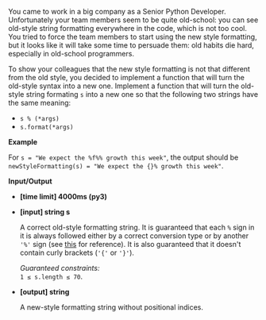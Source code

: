 <div class="markdown"><p>You came to work in a big company as a Senior Python Developer. Unfortunately your team members seem to be quite old-school: you can see old-style string formatting everywhere in the code, which is not too cool. You tried to force the team members to start using the new style formatting, but it looks like it will take some time to persuade them: old habits die hard, especially in old-school programmers.</p>
<p>To show your colleagues that the new style formatting is not that different from the old style, you decided to implement a function that will turn the old-style syntax into a new one. Implement a function that will turn the old-style string formating <code>s</code> into a new one so that the following two strings have the same meaning:</p>
<ul>
<li><code>s % (*args)</code></li>
<li><code>s.format(*args)</code></li>
</ul>
<p><strong>Example</strong></p>
<p>For <code>s = "We expect the %f%% growth this week"</code>, the output should be<br>
<code>newStyleFormatting(s) = "We expect the {}% growth this week"</code>.</p>
<p><strong>Input/Output</strong></p>
<ul>
<li><strong>[time limit] 4000ms (py3)</strong></li>
</ul>
<ul>
<li>
<p><strong>[input] string s</strong></p>
<p>A correct old-style formatting string. It is guaranteed that each <code>%</code> sign in it is always followed either by a correct conversion type or by another <code>'%'</code> sign (see <a href="https://docs.python.org/2/library/string.html#format-specification-mini-language">this</a> for reference). It is also guaranteed that it doesn't contain curly brackets (<code>'{'</code> or <code>'}'</code>).</p>
<p><em>Guaranteed constraints:</em><br>
<code>1 ≤ s.length ≤ 70</code>.</p>
</li>
<li>
<p><strong>[output] string</strong></p>
<p>A new-style formatting string without positional indices.</p>
</li>
</ul>
</div>